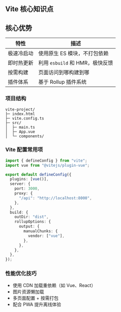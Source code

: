 ## Vite 核心知识点

## 核心优势

| 特性       | 描述                            |
| ---------- | ------------------------------- |
| 极速冷启动 | 使用原生 ES 模块，不打包依赖    |
| 即时热更新 | 利用 `esbuild` 和 HMR，极快反馈 |
| 按需构建   | 页面访问到哪构建到哪            |
| 插件体系   | 基于 Rollup 插件系统            |

### 项目结构

```
vite-project/
├─ index.html
├─ vite.config.ts
├─ src/
│  ├─ main.ts
│  ├─ App.vue
│  └─ components/
```

### Vite 配置常用项

```ts
import { defineConfig } from "vite";
import vue from "@vitejs/plugin-vue";

export default defineConfig({
  plugins: [vue()],
  server: {
    port: 3000,
    proxy: {
      "/api": "http://localhost:8000",
    },
  },
  build: {
    outDir: "dist",
    rollupOptions: {
      output: {
        manualChunks: {
          vendor: ["vue"],
        },
      },
    },
  },
});
```

### 性能优化技巧

- 使用 CDN 加载重依赖（如 Vue、React）
- 图片资源懒加载
- 多页面配置 + 按需打包
- 配合 PWA 提升离线体验
